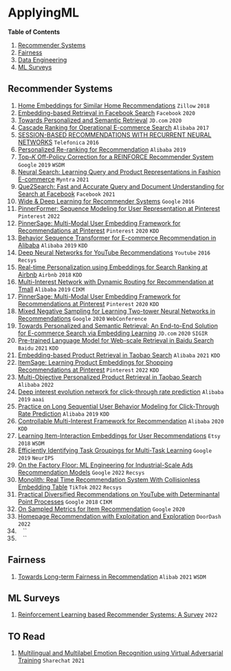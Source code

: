 # ApplyingML


**Table of Contents**

1. [Recommender Systems](#recommender-systems)
2. [Fairness](#fairness)
3. [Data Engineering](#data-engineering)
4. [ML Surveys](#ml-surveys)

## Recommender Systems
1. [Home Embeddings for Similar Home Recommendations](https://www.zillow.com/tech/embedding-similar-home-recommendation/) `Zillow` `2018`
2. [Embedding-based Retrieval in Facebook Search](https://arxiv.org/pdf/2006.11632.pdf) `Facebook` `2020`
3. [Towards Personalized and Semantic Retrieval](https://arxiv.org/pdf/2006.02282.pdf) `JD.com` `2020`
4. [Cascade Ranking for Operational E-commerce Search](https://arxiv.org/pdf/1706.02093.pdf) `Alibaba` `2017`
5. [SESSION-BASED RECOMMENDATIONS WITH RECURRENT NEURAL NETWORKS](https://arxiv.org/pdf/1511.06939.pdf) `Telefonica` `2016`
6. [Personalized Re-ranking for Recommendation](https://arxiv.org/pdf/1904.06813.pdf) `Alibaba` `2019`
7. [Top-𝐾 Off-Policy Correction for a REINFORCE Recommender System](https://arxiv.org/pdf/1812.02353.pdf) `Google` `2019` `WSDM`
8. [Neural Search: Learning Query and Product Representations in Fashion E-commerce](https://arxiv.org/pdf/2107.08291.pdf) `Myntra` `2021`
9. [Que2Search: Fast and Accurate Query and Document Understanding for Search at Facebook](https://scontent.fhyd14-2.fna.fbcdn.net/v/t39.8562-6/246795273_2109661252514735_2459553109378891559_n.pdf?_nc_cat=105&ccb=1-5&_nc_sid=ad8a9d&_nc_ohc=69NFnshwkLwAX9Et3SA&_nc_oc=AQlUpT_DEf6n62AXr1lUCIBTxERugILNK3JPket7oiqMzf1MwtwLsb_q4Fbqf9nLhEAPuHMLKAOakzqXkgf74jtx&_nc_ht=scontent.fhyd14-2.fna&oh=00_AT8AnxDOagNPF0g42ZqosJufiRkMcspVscgSpjgMRn9W5w&oe=61E847A3) `Facebook` `2021`
10. [Wide & Deep Learning for Recommender Systems](https://arxiv.org/pdf/1606.07792.pdf) `Google` `2016`
11. [PinnerFormer: Sequence Modeling for User Representation at Pinterest](https://arxiv.org/pdf/2205.04507.pdf) `Pinterest` `2022`
12. [PinnerSage: Multi-Modal User Embedding Framework for Recommendations at Pinterest](https://dl.acm.org/doi/pdf/10.1145/3394486.3403280) `Pinterest` `2020` `KDD`
13. [Behavior Sequence Transformer for E-commerce Recommendation in Alibaba](https://dl.acm.org/doi/pdf/10.1145/3326937.3341261?casa_token=xH0DufvQP1cAAAAA:w15d5R53nqhH2-L7mKn7D5YW55Oj9LrlCKiXnb0d3dw_5LV99Azz7wJWyL1kRjKhtumQ1mQhX3Nv6w) `Alibaba` `2019` `KDD`
14. [Deep Neural Networks for YouTube Recommendations](https://dl.acm.org/doi/pdf/10.1145/2959100.2959190?utm_campaign=La%20cyber%20semaine%20de%20Malizen&utm_medium=email&utm_source=Revue%20newsletter) `Youtube` `2016` `Recsys`
15. [Real-time Personalization using Embeddings for Search Ranking at Airbnb](https://dl.acm.org/doi/pdf/10.1145/3219819.3219885?casa_token=kEyhZm8vccIAAAAA:qwea_yu7OwC-xrIZ22r-DPm1Y3OcOKpRorKGYbvGFnhgylHS44RtYgWepAoMhPc8tkng9fi_SIinWA) `Airbnb` `2018` `KDD`
16. [Multi-Interest Network with Dynamic Routing for Recommendation at Tmall](https://dl.acm.org/doi/pdf/10.1145/3357384.3357814?casa_token=jy1p_Oz4lmQAAAAA:WfqZK-1IlMZ97tvwx8u5LgjyBeIzKwAIJqul-BXjCR3aCF7z04ZQzH1upNWXEgIdpnJUqle619o2lg) `Alibaba` `2019` `CIKM`
17. [PinnerSage: Multi-Modal User Embedding Framework for Recommendations at Pinterest](https://dl.acm.org/doi/pdf/10.1145/3394486.3403280) `Pinterest` `2020` `KDD`
18. [Mixed Negative Sampling for Learning Two-tower Neural Networks in Recommendations](https://dl.acm.org/doi/pdf/10.1145/3366424.3386195?casa_token=sC1a5RGJRcEAAAAA:MiGLhHKtLbka9_n7KS59M9U9-BCah1U0MKspXBo4YNVf50M4aqFoy-U-OWgZPg1kWHtNvZZgHWN_6g) `Google` `2020` `WebConference`
19. [Towards Personalized and Semantic Retrieval: An End-to-End Solution for E-commerce Search via Embedding Learning](https://dl.acm.org/doi/pdf/10.1145/3397271.3401446?casa_token=2RgrdG397kAAAAAA:yapkIsOdFVpXDNHyMTmUiHsfDojAIMHFhklSI39mc4toXuL-HeVFhMVgoOACli4d5trDirlJ2rTVeg) `JD.com` `2020` `SIGIR` 
20. [Pre-trained Language Model for Web-scale Retrieval in Baidu Search](https://dl.acm.org/doi/pdf/10.1145/3447548.3467149?casa_token=a4PtBDqQXPQAAAAA:_b4qZzj7ODD5YSt55XPGFdUlhP-Lzmrei8FEwUN7q_1fR-i3gCkS0iUfKBMyzL-17oMsK5Th1htkdw) `Baidu` `2021` `KDD`
21. [Embedding-based Product Retrieval in Taobao Search](https://dl.acm.org/doi/pdf/10.1145/3447548.3467101?casa_token=jGny8kRA3TMAAAAA:wlurssEUuObVN_CfV5CFhcyVl6R78fXsMas-e_SVJN3QNLmQfGjCWyggUQ1Pzpw4GNOHAOllkLUWvw) `Alibaba` `2021` `KDD`
22. [ItemSage: Learning Product Embeddings for Shopping Recommendations at Pinterest](https://arxiv.org/pdf/2205.11728.pdf) `Pinterest` `2022` `KDD`
23. [Multi-Objective Personalized Product Retrieval in Taobao Search](https://arxiv.org/pdf/2210.04170.pdf) `Alibaba` `2022`
24. [Deep interest evolution network for click-through rate prediction](https://ojs.aaai.org/index.php/AAAI/article/download/4545/4423) `Alibaba` `2019` `aaai`
25. [Practice on Long Sequential User Behavior Modeling for Click-Through Rate Prediction](https://dl.acm.org/doi/pdf/10.1145/3292500.3330666?casa_token=Rx-QF_NQ4_YAAAAA:E2PI95AhjKMoAMZHU7Hyw2-NXh0G6CJCVVqABfS2YGS4UTbvMhsz558IxwG8BpK8SJ8ENsqxBQLqpw) `Alibaba` `2019` `KDD`
26. [Controllable Multi-Interest Framework for Recommendation](https://dl.acm.org/doi/pdf/10.1145/3394486.3403344?casa_token=LFvjtq__IEwAAAAA:vC4jAlyeWl6uVQOhMbN3IN8XxrWuAU8SfQW29rVD7u_LARpkeBqNm5OUwO5JFoLxLP3aKxw3LuBhoQ) `Alibaba` `2020` `KDD`
27. [Learning Item-Interaction Embeddings for User Recommendations](https://arxiv.org/pdf/1812.04407.pdf) `Etsy` `2018` `WSDM`
28. [Efficiently Identifying Task Groupings for Multi-Task Learning](https://arxiv.org/pdf/2109.04617.pdf) `Google` `2019` `NeurIPS`
29. [On the Factory Floor: ML Engineering for Industrial-Scale Ads Recommendation Models](https://arxiv.org/pdf/2209.05310.pdf) `Google` `2022` `Recsys`
30. [Monolith: Real Time Recommendation System With Collisionless Embedding Table](https://arxiv.org/pdf/2209.07663.pdf) `TikTok` `2022` `Recsys`
31. [Practical Diversified Recommendations on YouTube with Determinantal Point Processes](https://dl.acm.org/doi/pdf/10.1145/3269206.3272018) `Google` `2018` `CIKM`
32. [On Sampled Metrics for Item Recommendation](https://dl.acm.org/doi/pdf/10.1145/3535335) `Google` `2020`
33. [Homepage Recommendation with Exploitation and Exploration](https://doordash.engineering/2022/10/05/homepage-recommendation-with-exploitation-and-exploration/) `DoorDash` `2022`
34. []() `` `` ``
35. []() `` `` ``

## Fairness
1. [Towards Long-term Fairness in Recommendation](https://arxiv.org/pdf/2101.03584.pdf) `Alibab` `2021` `WSDM`

## ML Surveys
1. [Reinforcement Learning based Recommender Systems: A Survey](https://arxiv.org/pdf/2101.06286.pdf) `2022`

## TO Read
1. [Multilingual and Multilabel Emotion Recognition using Virtual Adversarial Training](https://aclanthology.org/2021.mrl-1.7.pdf) `Sharechat` `2021`

